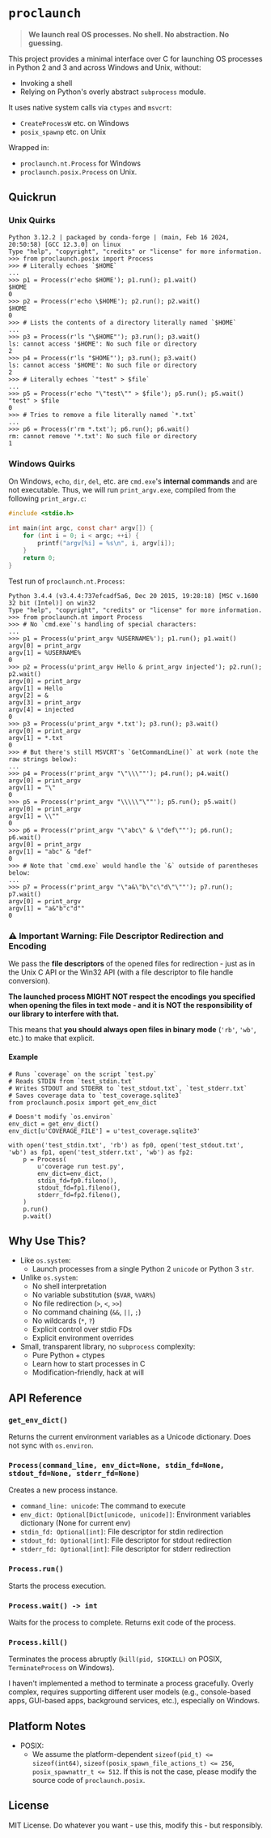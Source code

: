 # `proclaunch`

> **We launch real OS processes. No shell. No abstraction. No guessing.**

This project provides a minimal interface over C for launching OS processes in Python 2 and 3 and across Windows and Unix, without:

- Invoking a shell
- Relying on Python's overly abstract `subprocess` module.

It uses native system calls via `ctypes` and `msvcrt`:

- `CreateProcessW` etc. on Windows
- `posix_spawnp` etc. on Unix

Wrapped in:

- `proclaunch.nt.Process` for Windows
- `proclaunch.posix.Process` on Unix.

## Quickrun

### Unix Quirks

```
Python 3.12.2 | packaged by conda-forge | (main, Feb 16 2024, 20:50:58) [GCC 12.3.0] on linux
Type "help", "copyright", "credits" or "license" for more information.
>>> from proclaunch.posix import Process
>>> # Literally echoes `$HOME`
...
>>> p1 = Process(r'echo $HOME'); p1.run(); p1.wait()
$HOME
0
>>> p2 = Process(r'echo \$HOME'); p2.run(); p2.wait()
$HOME
0
>>> # Lists the contents of a directory literally named `$HOME`
...
>>> p3 = Process(r'ls "\$HOME"'); p3.run(); p3.wait()
ls: cannot access '$HOME': No such file or directory
2
>>> p4 = Process(r'ls "$HOME"'); p3.run(); p3.wait()
ls: cannot access '$HOME': No such file or directory
2
>>> # Literally echoes `"test" > $file`
...
>>> p5 = Process(r'echo "\"test\"" > $file'); p5.run(); p5.wait()
"test" > $file
0
>>> # Tries to remove a file literally named `*.txt`
...
>>> p6 = Process(r'rm *.txt'); p6.run(); p6.wait()
rm: cannot remove '*.txt': No such file or directory
1
```

### Windows Quirks

On Windows, `echo`, `dir`, `del`, etc. are `cmd.exe`'s **internal commands** and are not executable. Thus, we will run `print_argv.exe`, compiled from the following `print_argv.c`:

```c
#include <stdio.h>

int main(int argc, const char* argv[]) {
    for (int i = 0; i < argc; ++i) {
        printf("argv[%i] = %s\n", i, argv[i]);
    }
    return 0;
}
```

Test run of `proclaunch.nt.Process`:

```
Python 3.4.4 (v3.4.4:737efcadf5a6, Dec 20 2015, 19:28:18) [MSC v.1600 32 bit (Intel)] on win32
Type "help", "copyright", "credits" or "license" for more information.
>>> from proclaunch.nt import Process
>>> # No `cmd.exe`'s handling of special characters:
...
>>> p1 = Process(u'print_argv %USERNAME%'); p1.run(); p1.wait()
argv[0] = print_argv
argv[1] = %USERNAME%
0
>>> p2 = Process(u'print_argv Hello & print_argv injected'); p2.run(); p2.wait()
argv[0] = print_argv
argv[1] = Hello
argv[2] = &
argv[3] = print_argv
argv[4] = injected
0
>>> p3 = Process(u'print_argv *.txt'); p3.run(); p3.wait()
argv[0] = print_argv
argv[1] = *.txt
0
>>> # But there's still MSVCRT's `GetCommandLine()` at work (note the raw strings below):
...
>>> p4 = Process(r'print_argv "\"\\\""'); p4.run(); p4.wait()
argv[0] = print_argv
argv[1] = "\"
0
>>> p5 = Process(r'print_argv "\\\\\"\""'); p5.run(); p5.wait()
argv[0] = print_argv
argv[1] = \\""
0
>>> p6 = Process(r'print_argv "\"abc\" & \"def\""'); p6.run(); p6.wait()
argv[0] = print_argv
argv[1] = "abc" & "def"
0
>>> # Note that `cmd.exe` would handle the `&` outside of parentheses below:
...
>>> p7 = Process(r'print_argv "\"a&\"b\"c\"d\"\""'); p7.run(); p7.wait()
argv[0] = print_argv
argv[1] = "a&"b"c"d""
0
```

### ⚠ Important Warning: File Descriptor Redirection and Encoding

We pass the **file descriptors** of the opened files for redirection - just as in the Unix C API or the Win32 API (with a file descriptor to file handle conversion).

**The launched process MIGHT NOT respect the encodings you specified when opening the files in text mode - and it is NOT the responsibility of our library to interfere with that.**

This means that **you should always open files in binary mode** (`'rb'`, `'wb'`, etc.) to make that explicit.

#### Example

```
# Runs `coverage` on the script `test.py`
# Reads STDIN from `test_stdin.txt`
# Writes STDOUT and STDERR to `test_stdout.txt`, `test_stderr.txt`
# Saves coverage data to `test_coverage.sqlite3`
from proclaunch.posix import get_env_dict

# Doesn't modify `os.environ`
env_dict = get_env_dict()
env_dict[u'COVERAGE_FILE'] = u'test_coverage.sqlite3'

with open('test_stdin.txt', 'rb') as fp0, open('test_stdout.txt', 'wb') as fp1, open('test_stderr.txt', 'wb') as fp2:
    p = Process(
        u'coverage run test.py',
        env_dict=env_dict,
        stdin_fd=fp0.fileno(),
        stdout_fd=fp1.fileno(),
        stderr_fd=fp2.fileno(),
    )
    p.run()
    p.wait()
```

## Why Use This?

- Like `os.system`:
    - Launch processes from a single Python 2 `unicode` or Python 3 `str`.
- Unlike `os.system`:
    - No shell interpretation
    - No variable substitution (`$VAR`, `%VAR%`)
    - No file redirection (`>`, `<`, `>>`)
    - No command chaining (`&&`, `||`, `;`)
    - No wildcards (`*`, `?`)
    - Explicit control over stdio FDs
    - Explicit environment overrides
- Small, transparent library, no `subprocess` complexity:
    - Pure Python + ctypes
    - Learn how to start processes in C
    - Modification-friendly, hack at will

## API Reference

### `get_env_dict()`

Returns the current environment variables as a Unicode dictionary. Does not sync with `os.environ`.

### `Process(command_line, env_dict=None, stdin_fd=None, stdout_fd=None, stderr_fd=None)`

Creates a new process instance.

- `command_line: unicode`: The command to execute
- `env_dict: Optional[Dict[unicode, unicode]]`: Environment variables dictionary (None for current env)
- `stdin_fd: Optional[int]`: File descriptor for stdin redirection
- `stdout_fd: Optional[int]`: File descriptor for stdout redirection
- `stderr_fd: Optional[int]`: File descriptor for stderr redirection

### `Process.run()`

Starts the process execution.

### `Process.wait() -> int`

Waits for the process to complete. Returns exit code of the process.

### `Process.kill()`

Terminates the process abruptly (`kill(pid, SIGKILL)` on POSIX, `TerminateProcess` on Windows).

I haven't implemented a method to terminate a process gracefully. Overly complex, requires supporting different user models (e.g., console-based apps, GUI-based apps, background services, etc.), especially on Windows.

## Platform Notes

- POSIX:
    - We assume the platform-dependent `sizeof(pid_t) <= sizeof(int64)`, `sizeof(posix_spawn_file_actions_t) <= 256`, `posix_spawnattr_t <= 512`. If this is not the case, please modify the source code of `proclaunch.posix`.

## License

MIT License. Do whatever you want - use this, modify this - but responsibly.
